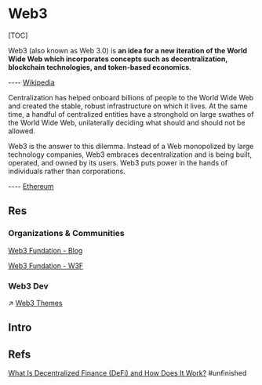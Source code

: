 # Web3

[TOC]



Web3 (also known as Web 3.0) is **an idea for a new iteration of the World Wide Web which incorporates concepts such as decentralization, blockchain technologies, and token-based economics**.

---- [Wikipedia](https://en.wikipedia.org/wiki/Web3)


Centralization has helped onboard billions of people to the World Wide Web and created the stable, robust infrastructure on which it lives. At the same time, a handful of centralized entities have a stronghold on large swathes of the World Wide Web, unilaterally deciding what should and should not be allowed.

Web3 is the answer to this dilemma. Instead of a Web monopolized by large technology companies, Web3 embraces decentralization and is being built, operated, and owned by its users. Web3 puts power in the hands of individuals rather than corporations. 

---- [Ethereum](https://ethereum.org/en/web3/)



## Res
### Organizations & Communities
[Web3 Fundation - Blog](https://medium.com/web3foundation)

[Web3 Fundation - W3F](https://web3.foundation)


### Web3 Dev
↗ [Web3 Themes](../../Software%20Engineering/Web%20Development/🖥️%20Web%20FrontEnd%20Dev/🌈%20Frontend%20Dev%20Library/HTML%20&%20CSS%20Themes/Web3%20Themes.md)



## Intro



## Refs

[What Is Decentralized Finance (DeFi) and How Does It Work?](https://www.investopedia.com/decentralized-finance-defi-5113835) #unfinished

